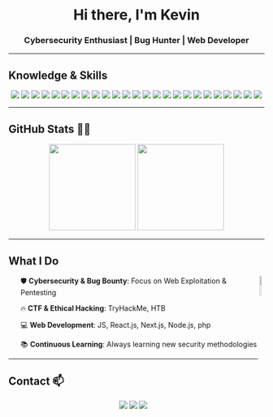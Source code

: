<h1 align="center">Hi there, I'm Kevin</h1>
<h3 align="center">Cybersecurity Enthusiast | Bug Hunter | Web Developer</h3>

---

## Knowledge & Skills
<p align="center">
  <!-- Programming Languages -->
  <img src="https://img.shields.io/badge/Python-FFD43B?style=for-the-badge&logo=python&logoColor=blue" />
  <img src="https://img.shields.io/badge/JavaScript-F7DF1E?style=for-the-badge&logo=javascript&logoColor=black" />
  <img src="https://img.shields.io/badge/Node.js-339933?style=for-the-badge&logo=nodedotjs&logoColor=white" />

  <!-- Cybersecurity Tools -->
  <img src="https://img.shields.io/badge/Burp%20Suite-FF8135?style=for-the-badge&logo=burpsuite&logoColor=white" />
  <img src="https://img.shields.io/badge/Kali%20Linux-557C94?style=for-the-badge&logo=kalilinux&logoColor=white" />
  <img src="https://img.shields.io/badge/Metasploit-202020?style=for-the-badge&logo=metasploit&logoColor=blue" />
  <img src="https://img.shields.io/badge/Nmap-0078D7?style=for-the-badge&logo=nmap&logoColor=white" />
  <img src="https://img.shields.io/badge/Wireshark-1679A7?style=for-the-badge&logo=wireshark&logoColor=white" />
  <img src="https://img.shields.io/badge/John%20The%20Ripper-black?style=for-the-badge&logo=gnubash&logoColor=white" />
  <img src="https://img.shields.io/badge/Hashcat-7713F5?style=for-the-badge&logo=hashcat&logoColor=white" />
  <img src="https://img.shields.io/badge/SQLmap-E34F26?style=for-the-badge&logo=sqlite&logoColor=white" />
  <img src="https://img.shields.io/badge/FFUF-orange?style=for-the-badge&logo=firefox&logoColor=white" />
  <img src="https://img.shields.io/badge/Sublist3r-red?style=for-the-badge&logo=apache&logoColor=white" />
  <img src="https://img.shields.io/badge/Recon%20NG-363636?style=for-the-badge&logo=nginx&logoColor=white" />

  <!-- Bug Bounty Platforms -->
  <img src="https://img.shields.io/badge/TryHackMe-%2312100E.svg?&style=for-the-badge&logo=tryhackme&logoColor=white" />
  <img src="https://img.shields.io/badge/Hack%20The%20Box-9FEF00?style=for-the-badge&logo=hackthebox&logoColor=black" />
  <img src="https://img.shields.io/badge/HackerOne-%2312100E.svg?&style=for-the-badge&logo=hackerone&logoColor=white" />
  <img src="https://img.shields.io/badge/Bugcrowd-%2312100E.svg?&style=for-the-badge&logo=bugcrowd&logoColor=white" />

  <!-- Operating Systems -->
  <img src="https://img.shields.io/badge/Linux-FCC624?style=for-the-badge&logo=linux&logoColor=black" />
  <img src="https://img.shields.io/badge/Windows-0078D6?style=for-the-badge&logo=windows&logoColor=white" />
  <img src="https://img.shields.io/badge/Ubuntu-E95420?style=for-the-badge&logo=ubuntu&logoColor=white" />
  <img src="https://img.shields.io/badge/Debian-A81D33?style=for-the-badge&logo=debian&logoColor=white" />

  <!-- Web Development -->
  <img src="https://img.shields.io/badge/HTML5-E34F26?style=for-the-badge&logo=html5&logoColor=white" />
  <img src="https://img.shields.io/badge/CSS3-1572B6?style=for-the-badge&logo=css3&logoColor=white" />
  <img src="https://img.shields.io/badge/React-61DAFB?style=for-the-badge&logo=react&logoColor=black" />


</p>

---

## GitHub Stats 👨‍💻
<p align="center">
  <img height="170px" src="https://github-readme-stats.vercel.app/api?username=kvnbryn&show_icons=true&theme=radical&count_private=true" />
  <img height="170px" src="https://github-readme-stats.vercel.app/api/top-langs/?username=kvnbryn&layout=compact&theme=radical" />
</p>

---

## What I Do
<p>
  <img src="https://media3.giphy.com/media/v1.Y2lkPTc5MGI3NjExeDEydXRkY3Fma2tiMm50M2VqZjl0MjN1eWd5aWN3YjBrdWN2anNkeSZlcD12MV9pbnRlcm5hbF9naWZfYnlfaWQmY3Q9Zw/MD0svLSDeudszrNrp0/giphy.gif" width="10%" style="max-width: 10px; height: auto;" align="right">
  <ul>
<p>
  <p>🛡 <b>Cybersecurity & Bug Bounty</b>: Focus on Web Exploitation & Pentesting</p>
  <p>🔥 <b>CTF & Ethical Hacking</b>: TryHackMe, HTB</p>
  <p>💻 <b>Web Development</b>: JS, React.js, Next.js, Node.js,                                                                                   php</p>
  <p>📚 <b>Continuous Learning</b>: Always learning new security methodologies</p>
</p>
  </ul>
</p>

---

## Contact 📫 
<p align="center">
  <a href="https://instagram.com/kvnbryn._"><img src="https://img.shields.io/badge/-Instagram-red?style=for-the-badge&logo=instagram" /></a>
  <a href="https://tryhackme.com/p/kvnbryank"><img src="https://img.shields.io/badge/-TryHackMe-black?style=for-the-badge&logo=tryhackme" /></a>
  <a href="https://www.youtube.com/@kevink7755"><img src="https://img.shields.io/badge/-YouTube-red?style=for-the-badge&logo=youtube" /></a>
</p>
